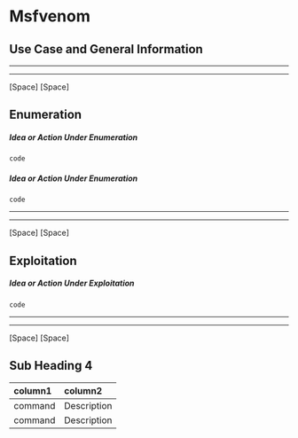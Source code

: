# Msfvenom

## Use Case and General Information


---
---
[Space]
[Space]
## Enumeration

#####  Idea or Action Under Enumeration
```
code
```

#####  Idea or Action Under Enumeration
```
code
```


___
---
[Space]
[Space]
## Exploitation


#####  Idea or Action Under Exploitation
```
code
```


---
---
[Space]
[Space]
## Sub Heading 4
| column1| column2|
|:---|:---|
|command| Description|
|command| Description|